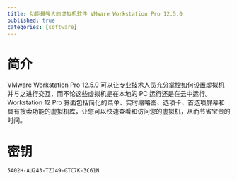 ```yaml
---
title: 功能最强大的虚拟机软件 VMware Workstation Pro 12.5.0
published: true
categories: [software]
---
```


# 简介
VMware Workstation Pro 12.5.0 可以让专业技术人员充分掌控如何设置虚拟机并与之进行交互，而不论这些虚拟机是在本地的 PC 运行还是在云中运行。Workstation 12 Pro 界面包括简化的菜单、实时缩略图、选项卡、首选项屏幕和具有搜索功能的虚拟机库，让您可以快速查看和访问您的虚拟机，从而节省宝贵的时间。


# 密钥
```
5A02H-AU243-TZJ49-GTC7K-3C61N
```
